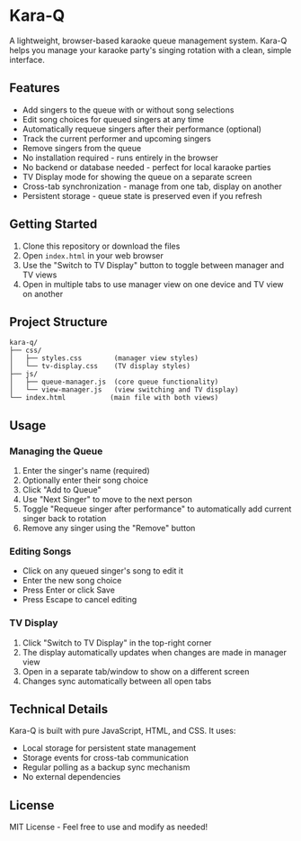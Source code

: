 # Kara-Q

A lightweight, browser-based karaoke queue management system. Kara-Q helps you manage your karaoke party's singing rotation with a clean, simple interface.

## Features

- Add singers to the queue with or without song selections
- Edit song choices for queued singers at any time
- Automatically requeue singers after their performance (optional)
- Track the current performer and upcoming singers
- Remove singers from the queue
- No installation required - runs entirely in the browser
- No backend or database needed - perfect for local karaoke parties
- TV Display mode for showing the queue on a separate screen
- Cross-tab synchronization - manage from one tab, display on another
- Persistent storage - queue state is preserved even if you refresh

## Getting Started

1. Clone this repository or download the files
2. Open `index.html` in your web browser
3. Use the "Switch to TV Display" button to toggle between manager and TV views
4. Open in multiple tabs to use manager view on one device and TV view on another

## Project Structure

```
kara-q/
├── css/
│   ├── styles.css        (manager view styles)
│   └── tv-display.css    (TV display styles)
├── js/
│   ├── queue-manager.js  (core queue functionality)
│   └── view-manager.js   (view switching and TV display)
└── index.html           (main file with both views)
```

## Usage

### Managing the Queue
1. Enter the singer's name (required)
2. Optionally enter their song choice
3. Click "Add to Queue"
4. Use "Next Singer" to move to the next person
5. Toggle "Requeue singer after performance" to automatically add current singer back to rotation
6. Remove any singer using the "Remove" button

### Editing Songs
- Click on any queued singer's song to edit it
- Enter the new song choice
- Press Enter or click Save
- Press Escape to cancel editing

### TV Display
1. Click "Switch to TV Display" in the top-right corner
2. The display automatically updates when changes are made in manager view
3. Open in a separate tab/window to show on a different screen
4. Changes sync automatically between all open tabs

## Technical Details

Kara-Q is built with pure JavaScript, HTML, and CSS. It uses:
- Local storage for persistent state management
- Storage events for cross-tab communication
- Regular polling as a backup sync mechanism
- No external dependencies

## License

MIT License - Feel free to use and modify as needed! 